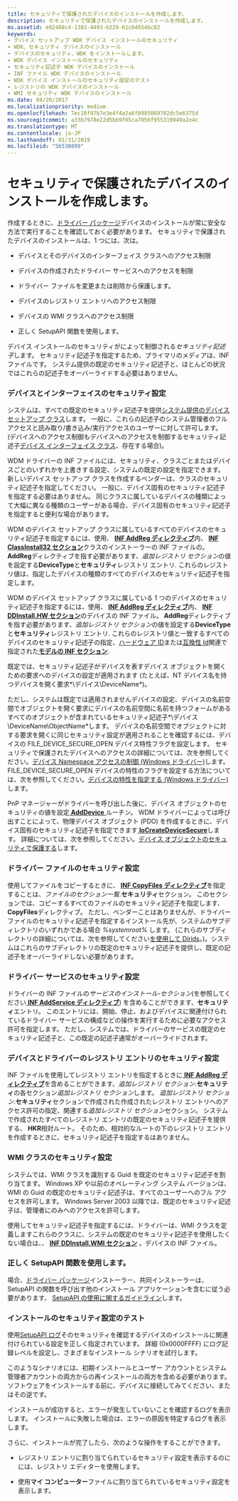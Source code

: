 ```yaml
---
title: セキュリティで保護されたデバイスのインストールを作成します。
description: セキュリティで保護されたデバイスのインストールを作成します。
ms.assetid: e92488c4-1383-4493-b229-61c646546c82
keywords:
- デバイス セットアップ WDK デバイス インストールのセキュリティ
- WDK、セキュリティ デバイスのインストール
- デバイスのセキュリティ、WDK をインストールします。
- WDK デバイス インストールのセキュリティ
- セキュリティ記述子 WDK デバイスのインストール
- INF ファイル WDK デバイスのインストール
- WDK デバイス インストールのセキュリティ設定のテスト
- レジストリの WDK デバイスのインストール
- WMI セキュリティ WDK デバイスのインストール
ms.date: 04/20/2017
ms.localizationpriority: medium
ms.openlocfilehash: 7ec18f97b7e3e4f4a2a6f0985069702dc5e6375d
ms.sourcegitcommit: a33b7978e22d5bb9f65ca7056f955319049a2e4c
ms.translationtype: MT
ms.contentlocale: ja-JP
ms.lasthandoff: 01/31/2019
ms.locfileid: "56530899"
---
```

# <a name="creating-secure-device-installations"></a>セキュリティで保護されたデバイスのインストールを作成します。





作成するときに、[ドライバー パッケージ](driver-packages.md)デバイスのインストールが常に安全な方法で実行することを確認しておく必要があります。 セキュリティで保護されたデバイスのインストールは、1 つには、次は。

-   デバイスとそのデバイスのインターフェイス クラスへのアクセス制限

-   デバイスの作成されたドライバー サービスへのアクセスを制限

-   ドライバー ファイルを変更または削除から保護します。

-   デバイスのレジストリ エントリへのアクセス制限

-   デバイスの WMI クラスへのアクセス制限

-   正しく SetupAPI 関数を使用します。

デバイス インストールのセキュリティがによって制御される*セキュリティ記述子*します。 セキュリティ記述子を指定するため、プライマリのメディアは、INF ファイルです。 システム提供の既定のセキュリティ記述子と、ほとんどの状況ではこれらの記述子をオーバーライドする必要はありません。

### <a name="security-settings-for-devices-and-interfaces"></a>デバイスとインターフェイスのセキュリティ設定

システムは、すべての既定のセキュリティ記述子を提供[システム提供のデバイス セットアップ クラス](https://msdn.microsoft.com/library/windows/hardware/ff553419)します。 一般に、これらの記述子のシステム管理者のフル アクセスと読み取り/書き込み/実行アクセスのユーザーに対して許可します。 (デバイスへのアクセス制御もデバイスへのアクセスを制御するセキュリティ記述子[デバイス インターフェイス クラス](device-interface-classes.md)、存在する場合)。

WDM ドライバーの INF ファイルには、セキュリティ、クラスごとまたはデバイスごとのいずれかを上書きする設定、システムの既定の設定を指定できます。 新しいデバイス セットアップ クラスを作成するベンダーは、クラスのセキュリティ記述子を指定してください。 一般に、デバイス固有のセキュリティ記述子を指定する必要はありません。 同じクラスに属しているデバイスの種類によって大幅に異なる種類のユーザーがある場合、デバイス固有のセキュリティ記述子を指定すると便利な場合があります。

WDM のデバイス セットアップ クラスに属しているすべてのデバイスのセキュリティ記述子を指定するには、使用、 [ **INF AddReg ディレクティブ**](inf-addreg-directive.md)内、 [ **INF ClassInstall32 セクション**](inf-classinstall32-section.md)クラスのインストーラーの INF ファイルの。 **AddReg**ディレクティブを指す必要があります、*追加レジストリ セクション*の値を設定する**DeviceType**と**セキュリティ**レジストリ エントリ. これらのレジストリ値は、指定したデバイスの種類のすべてのデバイスのセキュリティ記述子を指定します。

WDM のデバイス セットアップ クラスに属している 1 つのデバイスのセキュリティ記述子を指定するには、使用、 [ **INF AddReg ディレクティブ**](inf-addreg-directive.md)内、 [ **INF DDInstall.HW セクション**](inf-ddinstall-hw-section.md)のデバイスの INF ファイル。 **AddReg**ディレクティブを指す必要があります、*追加レジストリ セクション*の値を設定する**DeviceType**と**セキュリティ**レジストリ エントリ. これらのレジストリ値と一致するすべてのデバイスのセキュリティ記述子の指定、[ハードウェア ID](hardware-ids.md)または[互換性 Id](compatible-ids.md)関連で指定された[**モデルの INF セクション**](inf-models-section.md).

既定では、セキュリティ記述子がデバイスを表すデバイス オブジェクトを開くための要求へのデバイスの設定が適用されます (たとえば、NT デバイス名を持つデバイスを開く要求*\\デバイス\\DeviceName*)。

ただし、システムは既定では適用されませんデバイスの設定、デバイスの名前空間でオブジェクトを開く要求にデバイスの名前空間に名前を持つフォームがあるすべてのオブジェクトが含まれているセキュリティ記述子*\\デバイス\\DeviceName\\ObjectName*します。 デバイスの名前空間でオブジェクトに対する要求を開くに同じセキュリティ設定が適用されることを確認するには、デバイスの FILE_DEVICE_SECURE_OPEN デバイス特性フラグを設定します。 セキュリティで保護されたデバイスへのアクセスの詳細については、次を参照してください。[デバイス Namespace アクセスの制御 (Windows ドライバー)](https://msdn.microsoft.com/library/windows/hardware/ff542068)します。 FILE_DEVICE_SECURE_OPEN デバイスの特性のフラグを設定する方法については、次を参照してください。[デバイスの特性を指定する (Windows ドライバー)](https://msdn.microsoft.com/library/windows/hardware/ff563818)します。

PnP マネージャーがドライバーを呼び出した後に、デバイス オブジェクトのセキュリティの値を設定[ **AddDevice** ](https://msdn.microsoft.com/library/windows/hardware/ff540521)ルーチン。 WDM ドライバーによっては呼び出すことによって、物理デバイス オブジェクト (PDO) を作成するときに、デバイス固有のセキュリティ記述子を指定できます[ **IoCreateDeviceSecure**](https://msdn.microsoft.com/library/windows/hardware/ff548407)します。 詳細については、次を参照してください。[デバイス オブジェクトのセキュリティで保護する](https://msdn.microsoft.com/library/windows/hardware/ff563688)します。

### <a name="security-settings-for-driver-files"></a>ドライバー ファイルのセキュリティ設定

使用してファイルをコピーするときに、 [ **INF CopyFiles ディレクティブ**](inf-copyfiles-directive.md)を指定することは、*ファイルのセクション一覧*.**セキュリティ**セクション。 このセクションでは、コピーするすべてのファイルのセキュリティ記述子を指定します、 **CopyFiles**ディレクティブ。 ただし、ベンダーことはありませんが、ドライバー ファイルのセキュリティ記述子を指定するインストール先が、システムのサブディレクトリのいずれかである場合 *%systemroot%* します。 (これらのサブディレクトリの詳細については、次を参照してください[を使用して Dirids](using-dirids.md)。)。システムはこれらのサブディレクトリの既定のセキュリティ記述子を提供し、既定の記述子をオーバーライドしない必要があります。

### <a name="security-settings-for-driver-services"></a>ドライバー サービスのセキュリティ設定

ドライバーの INF ファイルの*サービスのインストール-セクション*(を参照してください[ **INF AddService ディレクティブ**](inf-addservice-directive.md)) を含めることができます、**セキュリティ**エントリ。 このエントリには、開始、停止、およびデバイスに関連付けられているドライバー サービスの構成などの操作を実行するために必要なアクセス許可を指定します。 ただし、システムでは、ドライバーのサービスの既定のセキュリティ記述子と、この既定の記述子通常がオーバーライドされます。

### <a name="security-settings-for-device-and-driver-registry-entries"></a>デバイスとドライバーのレジストリ エントリのセキュリティ設定

INF ファイルを使用してレジストリ エントリを指定するときに[ **INF AddReg ディレクティブ**](inf-addreg-directive.md)を含めることができます、*追加レジストリ セクション*.**セキュリティ**の各セクション*追加レジストリ セクション*します。 *追加レジストリ セクション*.**セキュリティ**セクションで作成された作成されたレジストリ エントリへのアクセス許可の指定、関連する*追加レジストリ セクション*セクション。 システムで作成されたすべてのレジストリ エントリの既定のセキュリティ記述子を提供する、 **HKR**相対ルート。 そのため、相対的なルートの下のレジストリ エントリを作成するときに、セキュリティ記述子を指定するはありません。

### <a name="security-settings-for-wmi-classes"></a>WMI クラスのセキュリティ設定

システムでは、WMI クラスを識別する Guid を既定のセキュリティ記述子を割り当てます。 Windows XP や以前のオペレーティング システム バージョンは、WMI の Guid の既定のセキュリティ記述子は、すべてのユーザーへのフル アクセスを許可します。 Windows Server 2003 以降では、既定のセキュリティ記述子は、管理者にのみへのアクセスを許可します。

使用してセキュリティ記述子を指定するには、ドライバーは、WMI クラスを定義しますこれらのクラスに、システムの既定のセキュリティ記述子を使用したくない場合は、、 [ **INF DDInstall.WMI セクション**](inf-ddinstall-wmi-section.md) 。デバイスの INF ファイル。

### <a name="using-setupapi-functions-correctly"></a>正しく SetupAPI 関数を使用します。

場合、[ドライバー パッケージ](driver-packages.md)インストーラー、共同インストーラーは、SetupAPI の関数を呼び出す他のインストール アプリケーションを含むに従う必要があります、 [SetupAPI の使用に関するガイドライン](guidelines-for-using-setupapi.md)します。

### <a href="" id="testing-installation-security-settings-"></a>インストールのセキュリティ設定のテスト

使用[SetupAPI ログ](setupapi-logging--windows-server-2003--windows-xp--and-windows-2000-.md)そのセキュリティを確認するデバイスのインストールに関連付けられている設定を正しく指定されています。 詳細 (0x0000FFFF) にログ記録レベルを設定し、さまざまなインストール シナリオを試行します。

このようなシナリオには、初期インストールとユーザー アカウントとシステム管理者アカウントの両方からの再インストールの両方を含める必要があります。 ソフトウェアをインストールする前に、デバイスに接続してみてください、またはその逆です。

インストールが成功すると、エラーが発生していないことを確認するログを表示します。 インストールに失敗した場合は、エラーの原因を特定するログを表示します。

さらに、インストールが完了したら、次のような操作をすることができます。

-   レジストリ エントリに割り当てられているセキュリティ設定を表示するのにには、レジストリ エディターを使用します。

-   使用**マイ コンピューター**ファイルに割り当てられているセキュリティ設定を表示します。

 

 





